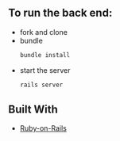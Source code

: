 ## To run the back end:
* fork and clone 
* bundle
  ```sh
  bundle install
  ```
* start the server
  ```sh
  rails server
  ```



## Built With

* [Ruby-on-Rails](https://rubyonrails.org/)
